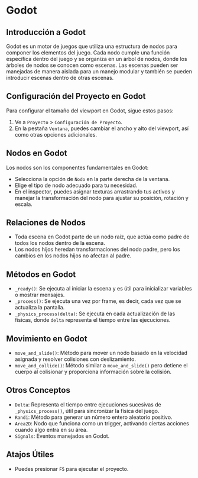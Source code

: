 # Godot

## Introducción a Godot

Godot es un motor de juegos que utiliza una estructura de nodos para componer los elementos del juego. Cada nodo cumple una función específica dentro del juego y se organiza en un árbol de nodos, donde los árboles de nodos se conocen como escenas. Las escenas pueden ser manejadas de manera aislada para un manejo modular y también se pueden introducir escenas dentro de otras escenas.

## Configuración del Proyecto en Godot

Para configurar el tamaño del viewport en Godot, sigue estos pasos:

1. Ve a `Proyecto` > `Configuración de Proyecto`.
2. En la pestaña `Ventana`, puedes cambiar el ancho y alto del viewport, así como otras opciones adicionales.

## Nodos en Godot

Los nodos son los componentes fundamentales en Godot:

- Selecciona la opción de `Nodo` en la parte derecha de la ventana.
- Elige el tipo de nodo adecuado para tu necesidad.
- En el inspector, puedes asignar texturas arrastrando tus activos y manejar la transformación del nodo para ajustar su posición, rotación y escala.

## Relaciones de Nodos

- Toda escena en Godot parte de un nodo raíz, que actúa como padre de todos los nodos dentro de la escena.
- Los nodos hijos heredan transformaciones del nodo padre, pero los cambios en los nodos hijos no afectan al padre.

## Métodos en Godot

- `_ready()`: Se ejecuta al iniciar la escena y es útil para inicializar variables o mostrar mensajes.
- `_process()`: Se ejecuta una vez por frame, es decir, cada vez que se actualiza la pantalla.
- `_physics_process(delta)`: Se ejecuta en cada actualización de las físicas, donde `delta` representa el tiempo entre las ejecuciones.

## Movimiento en Godot

- `move_and_slide()`: Método para mover un nodo basado en la velocidad asignada y resolver colisiones con deslizamiento.
- `move_and_collide()`: Método similar a `move_and_slide()` pero detiene el cuerpo al colisionar y proporciona información sobre la colisión.

## Otros Conceptos

- `Delta`: Representa el tiempo entre ejecuciones sucesivas de `_physics_process()`, útil para sincronizar la física del juego.
- `Randi`: Método para generar un número entero aleatorio positivo.
- `Area2D`: Nodo que funciona como un trigger, activando ciertas acciones cuando algo entra en su área.
- `Signals`: Eventos manejados en Godot.

## Atajos Útiles

- Puedes presionar `F5` para ejecutar el proyecto.
